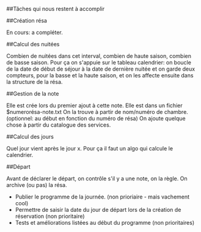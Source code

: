 ##Tâches qui nous restent à accomplir

##Création résa

En cours: a compléter.

##Calcul des nuitées

Combien de nuitées dans cet interval, combien de haute saison, combien de basse saison. Pour ça on s'appuie sur le tableau calendrier: on boucle de la date de début de séjour à la date de dernière nuitée et on garde deux compteurs, pour la basse et la haute saison, et on les affecte ensuite dans la structure de la résa.

##Gestion de la note

Elle est crée lors du premier ajout à cette note.
Elle est dans un fichier $numerorésa-note.txt
On la trouve à partir de nom/numéro de chambre. (optionnel: au début en fonction du numéro de résa)
On ajoute quelque chose à partir du catalogue des services.

##Calcul des jours

Quel jour vient après le jour x. Pour ça il faut un algo qui calcule le calendrier.

##Départ

Avant de déclarer le départ, on contrôle s'il y a une note, on la règle.
On archive (ou pas) la résa.

* Publier le programme de la journée. (non prioriaire - mais vachement cool)
* Permettre de saisir la date du jour de départ lors de la création de réservation (non prioritaire)
* Tests et améliorations listées au début du programme (non prioritaires)
